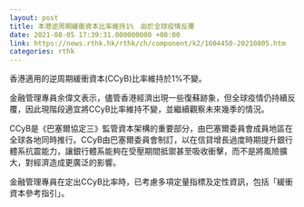 ```yaml
---
layout: post
title: 本港逆周期緩衝資本比率維持1%　由於全球疫情反覆
date: 2021-08-05 17:39:31.000000000 +08:00
link: https://news.rthk.hk/rthk/ch/component/k2/1604450-20210805.htm
categories: rthk
---
```


香港適用的逆周期緩衝資本(CCyB)比率維持於1%不變。

金融管理專員余偉文表示，儘管香港經濟出現一些復蘇跡象，但全球疫情仍持續反覆，因此現階段適宜將CCyB比率維持不變，並繼續觀察未來幾季的情況。

CCyB是《巴塞爾協定三》監管資本架構的重要部分，由巴塞爾委員會成員地區在全球各地同時推行。CCyB由巴塞爾委員會制訂，以在信貸增長過度時期提升銀行體系抗震能力，讓銀行體系能夠在受壓期間抵禦甚至吸收衝擊，而不是將風險擴大，對經濟造成更廣泛的影響。

金融管理專員在定出CCyB比率時，已考慮多項定量指標及定性資訊，包括「緩衝資本參考指引」。
